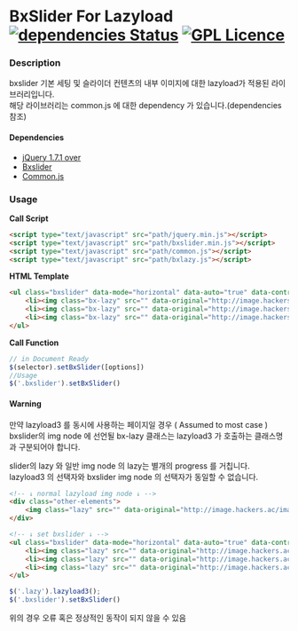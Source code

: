 # BxSlider For Lazyload  [![dependencies Status](https://david-dm.org/boennemann/badges/status.svg)](https://david-dm.org/boennemann/badges) [![GPL Licence](https://badges.frapsoft.com/os/gpl/gpl.svg?v=103)](https://opensource.org/licenses/GPL-3.0/)

### Description ###
bxslider 기본 세팅 및 슬라이더 컨텐츠의 내부 이미지에 대한 lazyload가 적용된 라이브러리입니다.    
해당 라이브러리는 common.js 에 대한 dependency 가 있습니다.(dependencies 참조)  
  
#### Dependencies ####
* [jQuery 1.7.1 over](http://code.jquery.com/jquery-1.10.1.min.js)
* [Bxslider](https://github.com/stevenwanderski/bxslider-4)
* [Common.js](http://222.122.229.21/guide/modules/blob/master/src/common/common.js)


### Usage ###  
**Call Script**  
```html
<script type="text/javascript" src="path/jquery.min.js"></script>
<script type="text/javascript" src="path/bxslider.min.js"></script>
<script type="text/javascript" src="path/common.js"></script>
<script type="text/javascript" src="path/bxlazy.js"></script>
```
**HTML Template**  
```html
<ul class="bxslider" data-mode="horizontal" data-auto="true" data-controls="true">
    <li><img class="bx-lazy" src="" data-original="http://image.hackers.ac/images/event/2017/0508/img_07_01.jpg"></li>
    <li><img class="bx-lazy" src="" data-original="http://image.hackers.ac/images/event/2017/0508/img_07_02.jpg"></li>
    <li><img class="bx-lazy" src="" data-original="http://image.hackers.ac/images/event/2017/0508/img_07_03.jpg"></li>
</ul>
```

**Call Function**
```js
// in Document Ready 
$(selector).setBxSlider([options])
//Usage
$('.bxslider').setBxSlider()
```

#### Warning ####
만약 lazyload3 를 동시에 사용하는 페이지일 경우 ( Assumed to most case )  
bxslider의  img node 에 선언될 bx-lazy 클래스는 lazyload3 가 호출하는 클래스명과 구분되어야 합니다.  
  
slider의 lazy 와 일반 img node 의 lazy는 별개의 progress 를 거칩니다.  
lazyload3 의 선택자와 bxslider img node 의 선택자가 동일할 수 없습니다.  

```html
<!-- ↓ normal lazyload img node ↓ -->
<div class="other-elements">
    <img class="lazy" src="" data-original="http://image.hackers.ac/images/event/2017/0508/img_07_01.jpg" />
</div>

<!-- ↓ set bxslider ↓ -->
<ul class="bxslider" data-mode="horizontal" data-auto="true" data-controls="true">
    <li><img class="lazy" src="" data-original="http://image.hackers.ac/images/event/2017/0508/img_07_01.jpg"></li>
    <li><img class="lazy" src="" data-original="http://image.hackers.ac/images/event/2017/0508/img_07_02.jpg"></li>
    <li><img class="lazy" src="" data-original="http://image.hackers.ac/images/event/2017/0508/img_07_03.jpg"></li>
</ul>
```
```js
$('.lazy').lazyload3();
$('.bxslider').setBxSlider()
```

위의 경우 오류 혹은 정상적인 동작이 되지 않을 수 있음  
